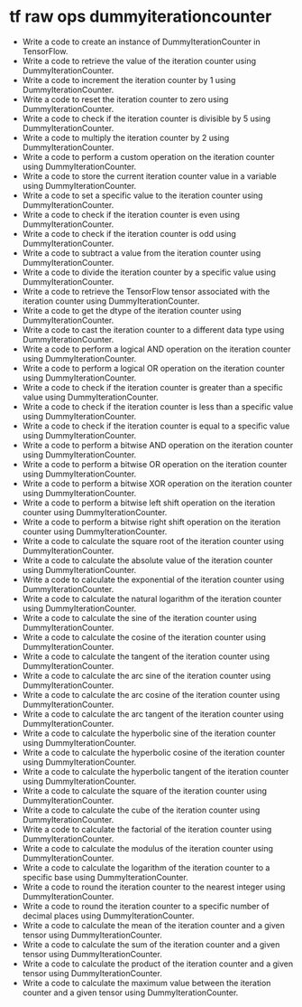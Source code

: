 # tf raw ops dummyiterationcounter

- Write a code to create an instance of DummyIterationCounter in TensorFlow.
- Write a code to retrieve the value of the iteration counter using DummyIterationCounter.
- Write a code to increment the iteration counter by 1 using DummyIterationCounter.
- Write a code to reset the iteration counter to zero using DummyIterationCounter.
- Write a code to check if the iteration counter is divisible by 5 using DummyIterationCounter.
- Write a code to multiply the iteration counter by 2 using DummyIterationCounter.
- Write a code to perform a custom operation on the iteration counter using DummyIterationCounter.
- Write a code to store the current iteration counter value in a variable using DummyIterationCounter.
- Write a code to set a specific value to the iteration counter using DummyIterationCounter.
- Write a code to check if the iteration counter is even using DummyIterationCounter.
- Write a code to check if the iteration counter is odd using DummyIterationCounter.
- Write a code to subtract a value from the iteration counter using DummyIterationCounter.
- Write a code to divide the iteration counter by a specific value using DummyIterationCounter.
- Write a code to retrieve the TensorFlow tensor associated with the iteration counter using DummyIterationCounter.
- Write a code to get the dtype of the iteration counter using DummyIterationCounter.
- Write a code to cast the iteration counter to a different data type using DummyIterationCounter.
- Write a code to perform a logical AND operation on the iteration counter using DummyIterationCounter.
- Write a code to perform a logical OR operation on the iteration counter using DummyIterationCounter.
- Write a code to check if the iteration counter is greater than a specific value using DummyIterationCounter.
- Write a code to check if the iteration counter is less than a specific value using DummyIterationCounter.
- Write a code to check if the iteration counter is equal to a specific value using DummyIterationCounter.
- Write a code to perform a bitwise AND operation on the iteration counter using DummyIterationCounter.
- Write a code to perform a bitwise OR operation on the iteration counter using DummyIterationCounter.
- Write a code to perform a bitwise XOR operation on the iteration counter using DummyIterationCounter.
- Write a code to perform a bitwise left shift operation on the iteration counter using DummyIterationCounter.
- Write a code to perform a bitwise right shift operation on the iteration counter using DummyIterationCounter.
- Write a code to calculate the square root of the iteration counter using DummyIterationCounter.
- Write a code to calculate the absolute value of the iteration counter using DummyIterationCounter.
- Write a code to calculate the exponential of the iteration counter using DummyIterationCounter.
- Write a code to calculate the natural logarithm of the iteration counter using DummyIterationCounter.
- Write a code to calculate the sine of the iteration counter using DummyIterationCounter.
- Write a code to calculate the cosine of the iteration counter using DummyIterationCounter.
- Write a code to calculate the tangent of the iteration counter using DummyIterationCounter.
- Write a code to calculate the arc sine of the iteration counter using DummyIterationCounter.
- Write a code to calculate the arc cosine of the iteration counter using DummyIterationCounter.
- Write a code to calculate the arc tangent of the iteration counter using DummyIterationCounter.
- Write a code to calculate the hyperbolic sine of the iteration counter using DummyIterationCounter.
- Write a code to calculate the hyperbolic cosine of the iteration counter using DummyIterationCounter.
- Write a code to calculate the hyperbolic tangent of the iteration counter using DummyIterationCounter.
- Write a code to calculate the square of the iteration counter using DummyIterationCounter.
- Write a code to calculate the cube of the iteration counter using DummyIterationCounter.
- Write a code to calculate the factorial of the iteration counter using DummyIterationCounter.
- Write a code to calculate the modulus of the iteration counter using DummyIterationCounter.
- Write a code to calculate the logarithm of the iteration counter to a specific base using DummyIterationCounter.
- Write a code to round the iteration counter to the nearest integer using DummyIterationCounter.
- Write a code to round the iteration counter to a specific number of decimal places using DummyIterationCounter.
- Write a code to calculate the mean of the iteration counter and a given tensor using DummyIterationCounter.
- Write a code to calculate the sum of the iteration counter and a given tensor using DummyIterationCounter.
- Write a code to calculate the product of the iteration counter and a given tensor using DummyIterationCounter.
- Write a code to calculate the maximum value between the iteration counter and a given tensor using DummyIterationCounter.